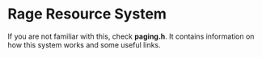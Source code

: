 # Rage Resource System

If you are not familiar with this, check **paging.h**.
It contains information on how this system works and some useful links.
